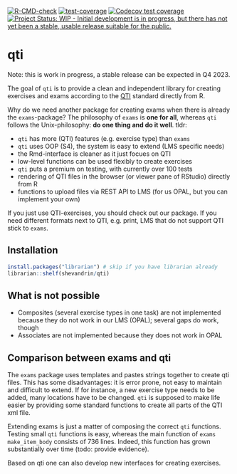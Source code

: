 
<!-- README.md is generated from README.Rmd. Please edit that file -->
<!-- badges: start -->

[![R-CMD-check](https://github.com/shevandrin/qti/actions/workflows/R-CMD-check.yaml/badge.svg)](https://github.com/shevandrin/qti/actions/workflows/R-CMD-check.yaml)
[![test-coverage](https://github.com/shevandrin/qti/actions/workflows/test-coverage.yaml/badge.svg)](https://github.com/shevandrin/qti/actions/workflows/test-coverage.yaml)
[![Codecov test
coverage](https://codecov.io/gh/shevandrin/qti/branch/main/graph/badge.svg)](https://app.codecov.io/gh/shevandrin/qti?branch=main)
[![Project Status: WIP - Initial development is in progress, but there
has not yet been a stable, usable release suitable for the
public.](https://www.repostatus.org/badges/latest/wip.svg)](https://www.repostatus.org/#wip)
<!-- badges: end -->

# qti

Note: this is work in progress, a stable release can be expected in Q4
2023.

The goal of `qti` is to provide a clean and independent library for
creating exercises and exams according to the
[QTI](https://www.imsglobal.org/question/qtiv2p1/imsqti_implv2p1.html)
standard directly from R.

Why do we need another package for creating exams when there is already
the `exams`-package? The philosophy of `exams` is **one for all**,
whereas `qti` follows the Unix-philosophy: **do one thing and do it
well**. tldr:

- `qti` has more (QTI) features (e.g. exercise type) than `exams`
- `qti` uses OOP (S4), the system is easy to extend (LMS specific needs)
- the Rmd-interface is cleaner as it just focues on QTI
- low-level functions can be used flexibly to create exercises
- `qti` puts a premium on testing, with currently over 100 tests
- rendering of QTI files in the browser (or viewer pane of RStudio)
  directly from R
- functions to upload files via REST API to LMS (for us OPAL, but you
  can implement your own)

If you just use QTI-exercises, you should check out our package. If you
need different formats next to QTI, e.g. print, LMS that do not support
QTI stick to `exams`.

<!-- Just focusing on QTI gives us more time to support great features of the QTI standard that are missing in `exams`. For instance, `qti` offers dropdown-inputs, ordering-exercises, and match-tables. -->

## Installation

``` r
install.packages("librarian") # skip if you have librarian already
librarian::shelf(shevandrin/qti)
```

## 

## What is not possible

- Composites (several exercise types in one task) are not implemented
  because they do not work in our LMS (OPAL); several gaps do work,
  though
- Associates are not implemented because they does not work in OPAL

## Comparison between exams and qti

The `exams` package uses templates and pastes strings together to create
qti files. This has some disadvantages: it is error prone, not easy to
maintain and difficult to extend. If for instance, a new exercise type
needs to be added, many locations have to be changed. `qti` is supposed
to make life easier by providing some standard functions to create all
parts of the QTI xml file.

Extending exams is just a matter of composing the correct `qti`
functions. Testing small `qti` functions is easy, whereas the main
function of `exams` `make_item_body` consists of 736 lines. Indeed, this
function has grown substantially over time (todo: provide evidence).

Based on qti one can also develop new interfaces for creating exercises.
